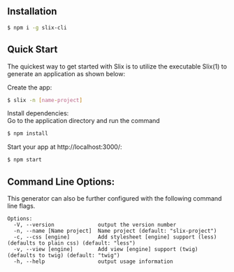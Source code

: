 Installation
------------

```bash
$ npm i -g slix-cli
```

Quick Start
-----------

The quickest way to get started with Slix is to utilize the executable Slix(1) to generate an application as shown below:

Create the app:

```bash
$ slix -n [name-project]
```

Install dependencies:<br>
Go to the application directory and run the command
```bash
$ npm install
```

Start your  app at http://localhost:3000/:
```bash
$ npm start
```


Command Line Options:
---------------------

This generator can also be further configured with the following command line flags.

```
Options:
  -V, --version              output the version number
  -n, --name [Name project]  Name project (default: "slix-project")
  -c, --css [engine]         Add stylesheet [engine] support (less) (defaults to plain css) (default: "less")
  -v, --view [engine]        Add view [engine] support (twig) (defaults to twig) (default: "twig")
  -h, --help                 output usage information
```
